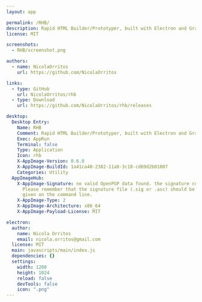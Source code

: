```yaml
---
layout: app

permalink: /RHB/
description: Rapid HTML Builder/Prototyper, built with Electron and Grapesjs
license: MIT

screenshots:
  - RHB/screenshot.png

authors:
  - name: NicolaOrritos
    url: https://github.com/NicolaOrritos

links:
  - type: GitHub
    url: NicolaOrritos/rhb
  - type: Download
    url: https://github.com/NicolaOrritos/rhb/releases

desktop:
  Desktop Entry:
    Name: RHB
    Comment: Rapid HTML Builder/Prototyper, built with Electron and Grapesjs
    Exec: AppRun
    Terminal: false
    Type: Application
    Icon: rhb
    X-AppImage-Version: 0.6.0
    X-AppImage-BuildId: 1a41ca40-2382-11a8-3c18-cd69d2b01007
    Categories: Utility
  AppImageHub:
    X-AppImage-Signature: no valid OpenPGP data found. the signature could not be verified.
      Please remember that the signature file (.sig or .asc) should be the first file
      given on the command line.
    X-AppImage-Type: 2
    X-AppImage-Architecture: x86_64
    X-AppImage-Payload-License: MIT

electron:
  author:
    name: Nicola Orritos
    email: nicola.orritos@gmail.com
  license: MIT
  main: javascripts/main/index.js
  dependencies: {}
  settings:
    width: 1280
    height: 1024
    reload: false
    devTools: false
    icon: ".png"
---
```

